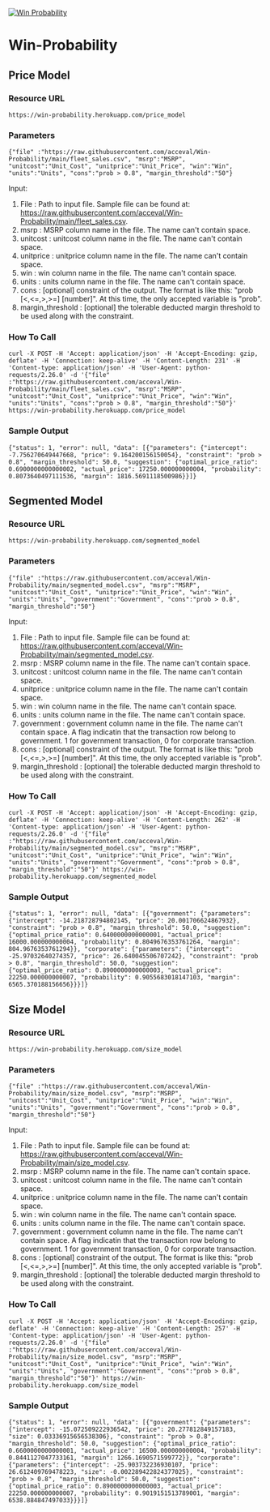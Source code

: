 [![Win Probability](https://github.com/acceval/Win-Probability/actions/workflows/main.yml/badge.svg)](https://github.com/acceval/Win-Probability/actions/workflows/main.yml)

# Win-Probability

## Price Model

### Resource URL

```
https://win-probability.herokuapp.com/price_model
```

### Parameters

```
{"file" :"https://raw.githubusercontent.com/acceval/Win-Probability/main/fleet_sales.csv", "msrp":"MSRP", "unitcost":"Unit_Cost", "unitprice":"Unit_Price", "win":"Win", "units":"Units", "cons":"prob > 0.8", "margin_threshold":"50"}
```

Input:
1. File : Path to input file. Sample file can be found at: https://raw.githubusercontent.com/acceval/Win-Probability/main/fleet_sales.csv.   
2. msrp : MSRP column name in the file. The name can't contain space.
3. unitcost : unitcost column name in the file. The name can't contain space.
4. unitprice : unitprice column name in the file. The name can't contain space.
5. win : win column name in the file. The name can't contain space.
6. units : units column name in the file. The name can't contain space.
7. cons : [optional] constraint of the output. The format is like this: "prob [<,<=,>,>=] [number]". At this time, the only accepted variable is "prob".
8. margin_threshold : [optional] the tolerable deducted margin threshold to be used along with the constraint. 

### How To Call

```
curl -X POST -H 'Accept: application/json' -H 'Accept-Encoding: gzip, deflate' -H 'Connection: keep-alive' -H 'Content-Length: 231' -H 'Content-type: application/json' -H 'User-Agent: python-requests/2.26.0' -d '{"file" :"https://raw.githubusercontent.com/acceval/Win-Probability/main/fleet_sales.csv", "msrp":"MSRP", "unitcost":"Unit_Cost", "unitprice":"Unit_Price", "win":"Win", "units":"Units", "cons":"prob > 0.8", "margin_threshold":"50"}' https://win-probability.herokuapp.com/price_model
```

### Sample Output

```
{"status": 1, "error": null, "data": [{"parameters": {"intercept": -7.756270649447668, "price": 9.164200156150054}, "constraint": "prob > 0.8", "margin_threshold": 50.0, "suggestion": {"optimal_price_ratio": 0.6900000000000002, "actual_price": 17250.000000000004, "probability": 0.8073640497111536, "margin": 1816.5691118500986}}]}
```

## Segmented Model

### Resource URL

```
https://win-probability.herokuapp.com/segmented_model
```

### Parameters

```
{"file" :"https://raw.githubusercontent.com/acceval/Win-Probability/main/segmented_model.csv", "msrp":"MSRP", "unitcost":"Unit_Cost", "unitprice":"Unit_Price", "win":"Win", "units":"Units", "government":"Government", "cons":"prob > 0.8", "margin_threshold":"50"}
```

Input:
1. File : Path to input file. Sample file can be found at: https://raw.githubusercontent.com/acceval/Win-Probability/main/segmented_model.csv.   
2. msrp : MSRP column name in the file. The name can't contain space.
3. unitcost : unitcost column name in the file. The name can't contain space.
4. unitprice : unitprice column name in the file. The name can't contain space.
5. win : win column name in the file. The name can't contain space.
6. units : units column name in the file. The name can't contain space.
7. government : government column name in the file. The name can't contain space. A flag indicatin that the transaction row belong to government. 1 for government transaction, 0 for corporate transaction.
8. cons : [optional] constraint of the output. The format is like this: "prob [<,<=,>,>=] [number]". At this time, the only accepted variable is "prob".
9. margin_threshold : [optional] the tolerable deducted margin threshold to be used along with the constraint. 


### How To Call

```
curl -X POST -H 'Accept: application/json' -H 'Accept-Encoding: gzip, deflate' -H 'Connection: keep-alive' -H 'Content-Length: 262' -H 'Content-type: application/json' -H 'User-Agent: python-requests/2.26.0' -d '{"file" :"https://raw.githubusercontent.com/acceval/Win-Probability/main/segmented_model.csv", "msrp":"MSRP", "unitcost":"Unit_Cost", "unitprice":"Unit_Price", "win":"Win", "units":"Units", "government":"Government", "cons":"prob > 0.8", "margin_threshold":"50"}' https://win-probability.herokuapp.com/segmented_model
````

### Sample Output

```
{"status": 1, "error": null, "data": [{"government": {"parameters": {"intercept": -14.218728794802145, "price": 20.001706624867932}, "constraint": "prob > 0.8", "margin_threshold": 50.0, "suggestion": {"optimal_price_ratio": 0.6400000000000001, "actual_price": 16000.000000000004, "probability": 0.8049676353761264, "margin": 804.9676353761294}}, "corporate": {"parameters": {"intercept": -25.97032640274357, "price": 26.640045506707242}, "constraint": "prob > 0.8", "margin_threshold": 50.0, "suggestion": {"optimal_price_ratio": 0.8900000000000003, "actual_price": 22250.000000000007, "probability": 0.9055683018147103, "margin": 6565.370188156656}}}]}
```

## Size Model

### Resource URL

```
https://win-probability.herokuapp.com/size_model
```

### Parameters

```
{"file" :"https://raw.githubusercontent.com/acceval/Win-Probability/main/size_model.csv", "msrp":"MSRP", "unitcost":"Unit_Cost", "unitprice":"Unit_Price", "win":"Win", "units":"Units", "government":"Government", "cons":"prob > 0.8", "margin_threshold":"50"}
```

Input:
1. File : Path to input file. Sample file can be found at: https://raw.githubusercontent.com/acceval/Win-Probability/main/size_model.csv.   
2. msrp : MSRP column name in the file. The name can't contain space.
3. unitcost : unitcost column name in the file. The name can't contain space.
4. unitprice : unitprice column name in the file. The name can't contain space.
5. win : win column name in the file. The name can't contain space.
6. units : units column name in the file. The name can't contain space.
7. government : government column name in the file. The name can't contain space. A flag indicatin that the transaction row belong to government. 1 for government transaction, 0 for corporate transaction.
8. cons : [optional] constraint of the output. The format is like this: "prob [<,<=,>,>=] [number]". At this time, the only accepted variable is "prob".
9. margin_threshold : [optional] the tolerable deducted margin threshold to be used along with the constraint. 

### How To Call

```
curl -X POST -H 'Accept: application/json' -H 'Accept-Encoding: gzip, deflate' -H 'Connection: keep-alive' -H 'Content-Length: 257' -H 'Content-type: application/json' -H 'User-Agent: python-requests/2.26.0' -d '{"file" :"https://raw.githubusercontent.com/acceval/Win-Probability/main/size_model.csv", "msrp":"MSRP", "unitcost":"Unit_Cost", "unitprice":"Unit_Price", "win":"Win", "units":"Units", "government":"Government", "cons":"prob > 0.8", "margin_threshold":"50"}' https://win-probability.herokuapp.com/size_model
```

### Sample Output

```
{"status": 1, "error": null, "data": [{"government": {"parameters": {"intercept": -15.072509222936542, "price": 20.277812849157183, "size": 0.03336915656538306}, "constraint": "prob > 0.8", "margin_threshold": 50.0, "suggestion": {"optimal_price_ratio": 0.6600000000000001, "actual_price": 16500.000000000004, "probability": 0.8441127047733161, "margin": 1266.1690571599772}}, "corporate": {"parameters": {"intercept": -25.903732236930107, "price": 26.612409769478223, "size": -0.002289422824377025}, "constraint": "prob > 0.8", "margin_threshold": 50.0, "suggestion": {"optimal_price_ratio": 0.8900000000000003, "actual_price": 22250.000000000007, "probability": 0.9019151513789001, "margin": 6538.884847497033}}}]}
```

